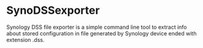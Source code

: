 # SynoDSSexporter
Synology DSS file exporter is a simple command line tool to extract info about stored configuration in file generated by Synology device ended with extension .dss.

